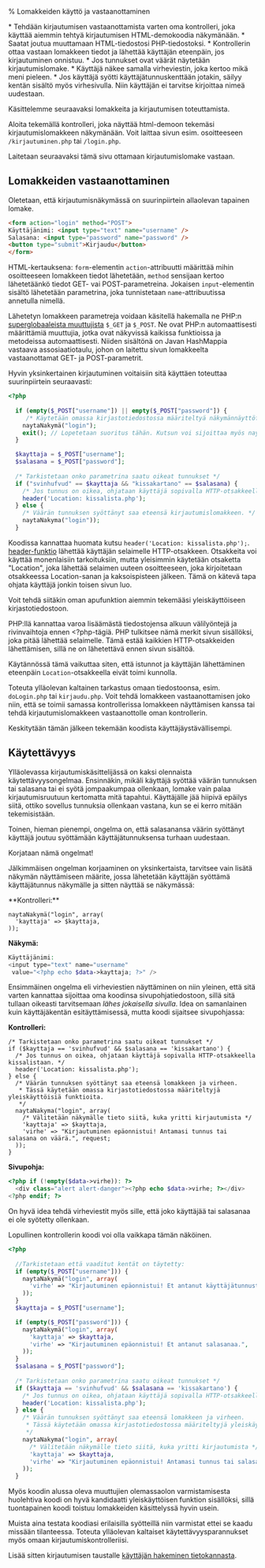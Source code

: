 % Lomakkeiden käyttö ja vastaanottaminen
<!-- order: 5 -->

<summary>
* Tehdään kirjautumisen vastaanottamista varten oma kontrolleri, joka käyttää aiemmin tehtyä kirjautumisen HTML-demokoodia näkymänään.
    * Saatat joutua muuttamaan HTML-tiedostosi PHP-tiedostoksi.
* Kontrollerin ottaa vastaan lomakkeen tiedot ja lähettää käyttäjän eteenpäin, jos kirjautuminen onnistuu.
* Jos tunnukset ovat väärät näytetään kirjautumislomake.
    * Käyttäjä näkee samalla virheviestin, joka kertoo mikä meni pieleen.
    * Jos käyttäjä syötti käyttäjätunnuskenttään jotakin, säilyy kentän sisältö myös virhesivulla. Niin käyttäjän ei tarvitse kirjoittaa nimeä uudestaan.
</summary>

Käsittelemme seuraavaksi lomakkeita ja kirjautumisen toteuttamista.

Aloita tekemällä kontrolleri, joka näyttää
html-demoon tekemäsi kirjautumislomakkeen
näkymänään. 
Voit laittaa sivun esim. osoitteeseen `/kirjautuminen.php`
tai `/login.php`. 

Laitetaan seuraavaksi tämä sivu ottamaan kirjautumislomake vastaan.

## Lomakkeiden vastaanottaminen

Oletetaan, että kirjautumisnäkymässä on suurinpiirtein allaolevan tapainen lomake.

~~~html
<form action="login" method="POST">
Käyttäjänimi: <input type="text" name="username" />
Salasana: <input type="password" name="password" />
<button type="submit">Kirjaudu</button>
</form>
~~~

HTML-kertauksena: `form`-elementin `action`-attribuutti määrittää 
mihin osoitteeseen lomakkeen tiedot lähetetään, 
`method` sensijaan kertoo lähetetäänkö tiedot GET- vai POST-parametreina.
Jokaisen `input`-elementin sisältö lähetetään parametrina, 
joka tunnistetaan `name`-attribuutissa annetulla nimellä.

Lähetetyn lomakkeen parametreja voidaan käsitellä hakemalla ne 
PHP:n [superglobaaleista muuttujista](http://php.net/manual/en/language.variables.superglobals.php)
`$_GET` ja `$_POST`. Ne ovat PHP:n automaattisesti määrittämiä muuttujia, jotka
ovat näkyvissä kaikissa funktioissa ja metodeissa automaattisesti.
Niiden sisältönä on Javan HashMappia vastaava assosiaatiotaulu, 
johon on laitettu sivun lomakkeelta vastaanottamat
GET- ja POST-parametrit.

Hyvin yksinkertainen kirjautuminen voitaisiin sitä käyttäen toteuttaa suurinpiirtein seuraavasti:

~~~php
<?php
  
  if (empty($_POST["username"]) || empty($_POST["password"]) {
     /* Käytetään omassa kirjastotiedostossa määriteltyä näkymännäyttöfunktioita */
    naytaNakymä("login");
    exit(); // Lopetetaan suoritus tähän. Kutsun voi sijoittaa myös naytaNakyma-funktioon, niin sitä ei tarvitse toistaa joka paikassa
  }

  $kayttaja = $_POST["username"];
  $salasana = $_POST["password"];
  
  /* Tarkistetaan onko parametrina saatu oikeat tunnukset */
  if ("svinhufvud" == $kayttaja && "kissakartano" == $salasana) {
    /* Jos tunnus on oikea, ohjataan käyttäjä sopivalla HTTP-otsakkeella kissalistaan. */
    header('Location: kissalista.php');
  } else {
    /* Väärän tunnuksen syöttänyt saa eteensä kirjautumislomakkeen. */
    naytaNakyma("login"));
  }
~~~

Koodissa kannattaa huomata kutsu `header('Location: kissalista.php');`.
[header-funktio](http://php.net/manual/en/function.header.php)
lähettää käyttäjän selaimelle HTTP-otsakkeen.
Otsakkeita voi käyttää monenlaisiin tarkoituksiin, mutta yleisimmin käytetään otsaketta "Location", 
joka lähettää selaimen uuteen osoitteeseen, joka kirjoitetaan otsakkeessa Location-sanan ja kaksoispisteen jälkeen.
Tämä on kätevä tapa ohjata käyttäjä jonkin toisen sivun luo.

Voit tehdä siitäkin oman apufunktion aiemmin tekemääsi yleiskäyttöiseen kirjastotiedostoon.

<alert>

PHP:llä kannattaa varoa lisäämästä tiedostojensa alkuun välilyöntejä 
ja rivinvaihtoja ennen &lt;?php-tägiä. PHP tulkitsee nämä merkit
sivun sisällöksi, joka pitää lähettää selaimelle. 
Tämä estää kaikkien HTTP-otsakkeiden lähettämisen, 
sillä ne on lähetettävä ennen sivun sisältöä.

Käytännössä tämä vaikuttaa siten, että istunnot 
ja käyttäjän lähettäminen eteenpäin `Location`-otsakkeella
eivät toimi kunnolla.

</alert>

Toteuta ylläolevan kaltainen tarkastus omaan tiedostoonsa, esim. `doLogin.php` tai `kirjaudu.php`. 
Voit tehdä lomakkeen vastaanottamisen joko niin, että se toimii samassa kontrollerissa lomakkeen näyttämisen kanssa tai tehdä
kirjautumislomakkeen vastaanottolle oman kontrollerin. 

Keskitytään tämän jälkeen tekemään koodista käyttäjäystävällisempi.

## Käytettävyys

Ylläolevassa kirjautumiskäsittelijässä on kaksi olennaista käytettävyysongelmaa.
Ensinnäkin, mikäli käyttäjä syöttää väärän tunnuksen tai salasana tai ei syötä jompaakumpaa ollenkaan, lomake vain palaa kirjautumisruutuun
kertomatta mitä tapahtui. 
Käyttäjälle jää hiipivä epäilys siitä, ottiko sovellus tunnuksia ollenkaan vastana, kun se ei kerro mitään tekemisistään.

Toinen, hieman pienempi, ongelma on, että salasanansa väärin syöttänyt käyttäjä joutuu syöttämään käyttäjätunnuksensa turhaan uudestaan.

Korjataan nämä ongelmat!

Jälkimmäisen ongelman korjaaminen on yksinkertaista, tarvitsee vain lisätä
näkymän näyttämiseen määrite, jossa lähetetään
käyttäjän syöttämä käyttäjätunnus näkymälle ja sitten näyttää se
näkymässä:

<sidebyside>
<column size="5">
**Kontrolleri:**

~~~inlinephp
naytaNakymä("login", array(
  'kayttaja' => $kayttaja,
));
~~~

</column>
<column size="7">

**Näkymä:**

~~~php
Käyttäjänimi:
<input type="text" name="username" 
 value="<?php echo $data->kayttaja; ?>" />
~~~

</column>
</sidebyside>

Ensimmäinen ongelma eli virheviestien näyttäminen on niin yleinen, että
sitä varten kannattaa sijoittaa oma koodinsa sivupohjatiedostoon,
sillä sitä tullaan oikeasti tarvitsemaan *lähes jokaisella sivulla*.
Idea on samanlainen kuin käyttäjäkentän esitäyttämisessä, mutta 
koodi sijaitsee sivupohjassa:

**Kontrolleri:**

~~~inlinephp
/* Tarkistetaan onko parametrina saatu oikeat tunnukset */
if ($kayttaja == 'svinhufvud' && $salasana == 'kissakartano') {
  /* Jos tunnus on oikea, ohjataan käyttäjä sopivalla HTTP-otsakkeella kissalistaan. */
  header('Location: kissalista.php');
} else {
  /* Väärän tunnuksen syöttänyt saa eteensä lomakkeen ja virheen.
   * Tässä käytetään omassa kirjastotiedostossa määriteltyjä yleiskäyttöisiä funktioita.
   */
  naytaNakyma("login", array(
    /* Välitetään näkymälle tieto siitä, kuka yritti kirjautumista */
    'kayttaja' => $kayttaja,
    'virhe' => "Kirjautuminen epäonnistui! Antamasi tunnus tai salasana on väärä.", request;
  ));
}
~~~

**Sivupohja:**

~~~php
<?php if (!empty($data->virhe)): ?>
  <div class="alert alert-danger"><?php echo $data->virhe; ?></div>
<?php endif; ?>
~~~

On hyvä idea tehdä virheviestit myös sille, että joko
käyttäjää tai salasanaa ei ole syötetty ollenkaan.

Lopullinen kontrollerin koodi voi olla vaikkapa tämän näköinen.

~~~php
<?php
  
  //Tarkistetaan että vaaditut kentät on täytetty:
  if (empty($_POST["username"])) {
    naytaNakymä("login", array(
      'virhe' => "Kirjautuminen epäonnistui! Et antanut käyttäjätunnusta.",
    ));
  }
  $kayttaja = $_POST["username"];

  if (empty($_POST["password"])) {
    naytaNakymä("login", array(
      'kayttaja' => $kayttaja,
      'virhe' => "Kirjautuminen epäonnistui! Et antanut salasanaa.",
    ));
  }
  $salasana = $_POST["password"];
  
  /* Tarkistetaan onko parametrina saatu oikeat tunnukset */
  if ($kayttaja == 'svinhufvud' && $salasana == 'kissakartano') {
    /* Jos tunnus on oikea, ohjataan käyttäjä sopivalla HTTP-otsakkeella kissalistaan. */
    header('Location: kissalista.php');
  } else {
    /* Väärän tunnuksen syöttänyt saa eteensä lomakkeen ja virheen.
     * Tässä käytetään omassa kirjastotiedostossa määriteltyjä yleiskäyttöisiä funktioita.
     */
    naytaNakyma("login", array(
      /* Välitetään näkymälle tieto siitä, kuka yritti kirjautumista */
      'kayttaja' => $kayttaja,
      'virhe' => "Kirjautuminen epäonnistui! Antamasi tunnus tai salasana on väärä.", request;
    ));
  }
~~~



Myös koodin alussa oleva muuttujien olemassaolon varmistamisesta huolehtiva koodi
on hyvä kandidaatti yleiskäyttöisen funktion sisällöksi,
sillä tuontapainen koodi toistuu lomakkeiden käsittelyssä hyvin usein.

<alert>
Muista aina testata koodiasi erilaisilla syötteillä niin varmistat ettei se kaadu missään tilanteessa.
</alert>

<next>
Toteuta ylläolevan kaltaiset käytettävyysparannukset myös omaan kirjautumiskontrolleriisi.

Lisää sitten kirjautumisen taustalle [käyttäjän hakeminen tietokannasta](mallit_tiedonhaku.html).
</next>
